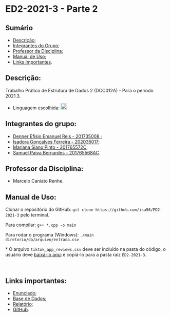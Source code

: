 # ED2-2021-3 - **Parte 2**

## Sumário
* [Descrição](#descrição);
* [Integrantes do Grupo](#integrantes-do-grupo);
* [Professor da Disciplina](#professor-da-disciplina);
* [Manual de Uso](#manual-de-uso);
* [Links Importantes](#links-importantes).

## Descrição:

Trabalho Prático de Estrutura de Dados 2 (DCC012A) - Para o período 2021.3. <br>
* Linguagem escolhida:  <img alt="C++" src="https://www.alura.com.br/artigos/assets/formacao-linguagem-c-plus-plus/img-01.png" width="20"></img>

## Integrantes do grupo:

* [Denner Efísio Emanuel Reis - 201735008 ](https://github.com/dennerEfisio);
* [Isadora Gonçalves Ferreira - 202035017](https://github.com/isa56/);
* [Mariana Siano Pinto - 201765572C](https://github.com/MarianaSiano07);
* [Samuel Paiva Bernardes - 201765568AC](https://github.com/samuka105).

## Professor da Disciplina:
* Marcelo Caniato Renhe.

## Manual de Uso:
Clonar o repositório do GitHub:  `git clone https://github.com/isa56/ED2-2021-3`  pelo terminal.
<br>

Para compilar: `g++ *.cpp -o main`
<br>

Para rodar o programa (Windows): `./main diretorio/do/arquivo/entrada.csv`
<br>

\* O arquivo `tiktok_app_reviews.csv` deve ser incluído na pasta do código, o usuário deve [baixá-lo aqui](https://www.kaggle.com/shivamb/35-million-tiktok-mobile-app-reviews) e copiá-lo para a pasta raiz `ED2-2021-3`.

<br>

## Links importantes:

* [Enunciado](https://docs.google.com/document/d/1Jy1478T61a4qql3FWDcFyg-cArsXueyA-xZJhAmdIn0/edit?usp=sharing);
* [Base de Dados](https://www.kaggle.com/shivamb/35-million-tiktok-mobile-app-reviews);
* [Relatório](https://docs.google.com/document/d/1Aes7BDa7YBmhJksElKTqYAZmSnKAgx7GM-g4ES2USrg/edit?usp=sharing);
* [GitHub](https://github.com/isa56/ED2-2021-3).
